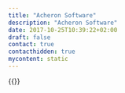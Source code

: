 ```yaml
---
title: "Acheron Software"
description: "Acheron Software"
date: 2017-10-25T10:39:22+02:00
draft: false
contact: true
contacthidden: true
mycontent: static
---
```

{{<partner-single
company="Acheron Software"
type="si"
website="https://www.acheron-tech.com/"
countrycode="IN"
city="Silicon Valley Madhapur Hyderabad"
description="Acheron is a technology and solution innovative company specialized in micro-services, container technologies (Kubernetes), DevOps, cloud-agnostic managed services and hosting, QA Automation, User Experience, process discovery, orchestration and management with Camunda. At Acheron, we aim to provide solutions that are designed to help our Customers, take advantage of the opportunities offered through the digital revolution. We connect information across the enterprise with the people and systems with our Products, services and User experiences. We promote clients by making their business process easier, develop and deploy tailored applications for the client's specific requirements."
siregion="na,latam,emea,emea,africa,apac"
level="basic"
logo="//images.ctfassets.net/vpidbgnakfvf/5Jojt6Z7wL7014F6IHpuAg/a3c45d44b3b30e9e2687ccbbb37ce7e9/acheron_software_logo.png">}}